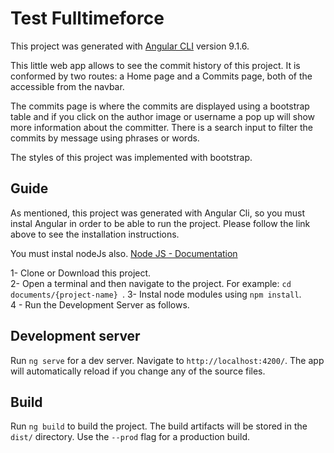 # Test Fulltimeforce

This project was generated with [Angular CLI](https://github.com/angular/angular-cli) version 9.1.6.

This little web app allows to see the commit history of this project.
It is conformed by two routes: a Home page and a Commits page, both of the accessible from the navbar.

The commits page is where the commits are displayed using a bootstrap table and if you click on the author image or username a pop up will show more information about the committer. 
There is a search input to filter the commits by message using phrases or words.

The styles of this project was implemented with bootstrap.

## Guide
As mentioned, this project was generated with Angular Cli, so you must instal Angular in order to be able to run the project. Please follow the link above to see the installation instructions.

You must instal nodeJs also. [Node JS - Documentation](https://nodejs.org/en/) 


1- Clone or Download this project.  
2- Open a terminal and then navigate to the project. For example: ```cd documents/{project-name} ```. 
3- Instal node modules using ``` npm install ```.  
4 - Run the Development Server as follows.  
## Development server

Run `ng serve` for a dev server. Navigate to `http://localhost:4200/`. The app will automatically reload if you change any of the source files.


## Build

Run `ng build` to build the project. The build artifacts will be stored in the `dist/` directory. Use the `--prod` flag for a production build.


